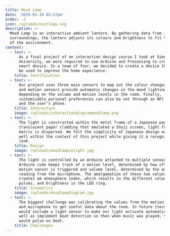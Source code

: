 ```yaml
---
title: Mood Lamp
date: '2019-03-19 02:27pm'
order: -2
icon: /uploads/nuxtlogo.svg
description: >-
  Mood Lamp is an interactive ambient lantern. By gathering data from its
  surroundings, the lantern adjusts its colours and brightness to fit the mood
  of the environment.
content:
  - text: >-
      As a final project of an interaction design course I took at Simon Fraser
      University, we were required to use Arduino and Processing to create a
      smart device. In a team of four, we decided to create a device that could
      be used to improve the home experience.
    title: Justification
  - text: >-
      Our project uses three main sensors to map out the colour changes. Sound
      and motion sensors provide automatic changes in the mood lighting
      depending on the volume and motion levels in the room. Finally,
      customizable personal preferences can also be set through an NFC sensor
      and the user’s phone.
    title: Interaction
    image: /uploads/interactiondiagrammoodlamp.png
  - text: >-
      The light is constructed within the metal frame of a Japanese pagoda. With
      translucent paper cladding that emulated a Shoji screen, light from LED
      matrix is dispersed. We felt the simplicity of Japanese design would work
      well within the context of this project while giving it a recognizable
      look.
    title: Design
    image: /uploads/moodlampinlight.jpg
  - text: >-
      The light is controlled by an Arduino attached to multiple sensors. Our
      Arduino code keeps track of a motion level, determined by how often the
      motion sensor is triggered and volume level, determined by the amplitude
      reading from the microphone. The amalgamation of these two values is what
      creates am atmosphere index, which results in the different colours,
      pulses, and brightness in the LED ring.
    title: Schematics
    image: /uploads/moodlampdiagram.jpg
  - text: >-
      The biggest challenge was calibrating the values from the motion sensor
      and microphone to get useful data about the room. In future iterations, we
      would include a light sensor to make our light activate automatically as
      well as implement beat detection so then when music was played, the lamp
      would pulse on beat.
    title: Challenges
---
```


